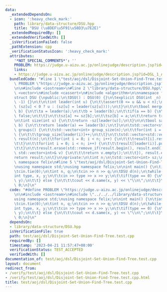 ```yaml
---
data:
  _extendedDependsOn:
  - icon: ':heavy_check_mark:'
    path: library/data-structure/DSU.hpp
    title: "DSU (\u8DEF\u5F91\u58D3\u7E2E)"
  _extendedRequiredBy: []
  _extendedVerifiedWith: []
  _isVerificationFailed: false
  _pathExtension: cpp
  _verificationStatusIcon: ':heavy_check_mark:'
  attributes:
    '*NOT_SPECIAL_COMMENTS*': ''
    PROBLEM: https://judge.u-aizu.ac.jp/onlinejudge/description.jsp?id=DSL_1_A
    links:
    - https://judge.u-aizu.ac.jp/onlinejudge/description.jsp?id=DSL_1_A
  bundledCode: "#line 1 \"test/aoj/dsl/Disjoint-Set-Union-Find-Tree.test.cpp\"\n#define\
    \ PROBLEM \"https://judge.u-aizu.ac.jp/onlinejudge/description.jsp?id=DSL_1_A\"\
    \n\n#include <iostream>\n#line 2 \"library/data-structure/DSU.hpp\"\n#include\
    \ <vector>\n#include <cassert>\n#include <algorithm>\n\nnamespace felix {\n\n\
    struct DSU {\npublic:\n\tDSU() : DSU(0) {}\n\texplicit DSU(int _n) : n(_n), sz(n,\
    \ -1) {}\n\t\n\tint leader(int u) {\n\t\tassert(0 <= u && u < n);\n\t\treturn\
    \ (sz[u] < 0 ? u : (sz[u] = leader(sz[u])));\n\t}\n\t\n\tbool merge(int a, int\
    \ b) {\n\t\ta = leader(a);\n\t\tb = leader(b);\n\t\tif(a == b) {\n\t\t\treturn\
    \ false;\n\t\t}\n\t\tsz[a] += sz[b];\n\t\tsz[b] = a;\n\t\treturn true;\n\t}\n\t\
    \n\tint size(int u) {\n\t\treturn -sz[leader(u)];\n\t}\n\n\tbool same(int a, int\
    \ b) {\n\t\treturn leader(a) == leader(b);\n\t}\n\n\tstd::vector<std::vector<int>>\
    \ groups() {\n\t\tstd::vector<int> group_size(n);\n\t\tfor(int i = 0; i < n; i++)\
    \ {\n\t\t\tgroup_size[leader(i)]++;\n\t\t}\n\t\tstd::vector<std::vector<int>>\
    \ result(n);\n\t\tfor(int i = 0; i < n; i++) {\n\t\t\tresult[i].reserve(group_size[i]);\n\
    \t\t}\n\t\tfor(int i = 0; i < n; i++) {\n\t\t\tresult[leader(i)].push_back(i);\n\
    \t\t}\n\t\tresult.erase(std::remove_if(result.begin(), result.end(), [](const\
    \ std::vector<int>& v) {\n\t\t\treturn v.empty();\n\t\t}), result.end());\n\t\t\
    return result;\n\t}\n\nprivate:\n\tint n;\n\tstd::vector<int> sz;\n};\n\n} //\
    \ namespace felix\n#line 5 \"test/aoj/dsl/Disjoint-Set-Union-Find-Tree.test.cpp\"\
    \nusing namespace std;\nusing namespace felix;\n\nint main() {\n\tios::sync_with_stdio(false);\n\
    \tcin.tie(0);\n\tint n, q;\n\tcin >> n >> q;\n\tDSU d(n);\n\twhile(q--) {\n\t\t\
    int type, x, y;\n\t\tcin >> type >> x >> y;\n\t\tif(type == 0) {\n\t\t\td.merge(x,\
    \ y);\n\t\t} else {\n\t\t\tcout << d.same(x, y) << \"\\n\";\n\t\t}\n\t}\n\treturn\
    \ 0;\n}\n"
  code: "#define PROBLEM \"https://judge.u-aizu.ac.jp/onlinejudge/description.jsp?id=DSL_1_A\"\
    \n\n#include <iostream>\n#include \"../../../library/data-structure/DSU.hpp\"\n\
    using namespace std;\nusing namespace felix;\n\nint main() {\n\tios::sync_with_stdio(false);\n\
    \tcin.tie(0);\n\tint n, q;\n\tcin >> n >> q;\n\tDSU d(n);\n\twhile(q--) {\n\t\t\
    int type, x, y;\n\t\tcin >> type >> x >> y;\n\t\tif(type == 0) {\n\t\t\td.merge(x,\
    \ y);\n\t\t} else {\n\t\t\tcout << d.same(x, y) << \"\\n\";\n\t\t}\n\t}\n\treturn\
    \ 0;\n}\n"
  dependsOn:
  - library/data-structure/DSU.hpp
  isVerificationFile: true
  path: test/aoj/dsl/Disjoint-Set-Union-Find-Tree.test.cpp
  requiredBy: []
  timestamp: '2023-04-21 11:57:47+08:00'
  verificationStatus: TEST_ACCEPTED
  verifiedWith: []
documentation_of: test/aoj/dsl/Disjoint-Set-Union-Find-Tree.test.cpp
layout: document
redirect_from:
- /verify/test/aoj/dsl/Disjoint-Set-Union-Find-Tree.test.cpp
- /verify/test/aoj/dsl/Disjoint-Set-Union-Find-Tree.test.cpp.html
title: test/aoj/dsl/Disjoint-Set-Union-Find-Tree.test.cpp
---
```

